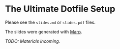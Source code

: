 # The Ultimate Dotfile Setup

Please see the `slides.md` or `slides.pdf` files.

The slides were generated with [Marp](https://yhatt.github.io/marp/).

_TODO: Materials incoming._
